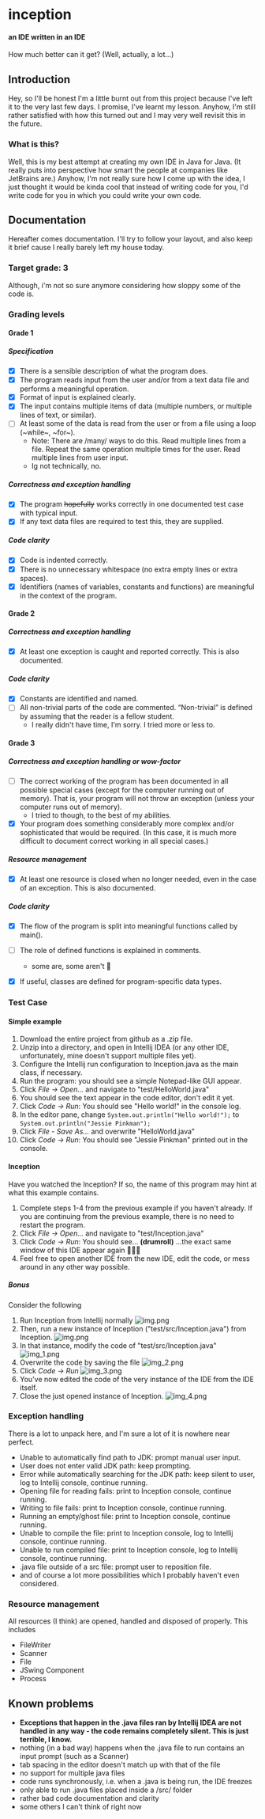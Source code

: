 # inception 
#### an IDE written in an IDE

How much better can it get? (Well, actually, a lot...)


## Introduction
Hey, so I'll be honest I'm a little burnt out from this project because I've left it
to the very last few days. I promise, I've learnt my lesson. Anyhow, I'm still rather satisfied with how this turned out and I may very well
revisit this in the future. 

### What is this?
Well, this is my best attempt at creating my own IDE in Java for Java. (It really puts into perspective how 
smart the people at companies like JetBrains are.) Anyhow, I'm not really sure how
I come up with the idea, I just thought it would be kinda cool that instead of
writing code for you, I'd write code for you in which you could write your own code.

## Documentation
Hereafter comes documentation. I'll try to follow your layout, and also keep it brief
cause I really barely left my house today.

### Target grade: 3
Although, i'm not so sure anymore considering how sloppy some of the code is.


### Grading levels
#### Grade 1
##### Specification
- [x] There is a sensible description of what the program does.
- [x] The program reads input from the user and/or from a text data file and performs a meaningful operation.
- [x] Format of input is explained clearly.
- [x] The input contains multiple items of data (multiple numbers, or
  multiple lines of text, or similar).
- [ ] At least some of the data is read from the user or from a file
  using a loop (~while~, ~for~).
    - Note: There are /many/ ways to do this. Read multiple lines
      from a file. Repeat the same operation multiple times for the
      user. Read multiple lines from user input.
    - Ig not technically, no. 
##### Correctness and exception handling
- [x] The program ~~hopefully~~ works correctly in one documented test case with typical input. 
- [x] If any text data files are required to test this, they are supplied.

##### Code clarity
- [x] Code is indented correctly.
- [x] There is no unnecessary whitespace (no extra empty lines or extra spaces).
- [x] Identifiers (names of variables, constants and functions) are meaningful in the context of the program.

#### Grade 2
##### Correctness and exception handling
- [x] At least one exception is caught and reported correctly. This is also documented.

##### Code clarity
- [x] Constants are identified and named.
- [ ] All non-trivial parts of the code are commented. “Non-trivial” is defined by assuming that the reader is a fellow student.
    - I really didn't have time, I'm sorry. I tried more or less to.

#### Grade 3
##### Correctness and exception handling or wow-factor
- [ ] The correct working of the program has been documented in all possible special cases (except for the computer running out of memory). That is, your program will not throw an exception (unless your computer runs out of memory).
  - I tried to though, to the best of my abilities.
- [x] Your program does something considerably more complex and/or sophisticated that would be required. (In this case, it is much more difficult to document correct working in all special cases.)

##### Resource management
- [x] At least one resource is closed when no longer needed, even in the case of an exception. This is also documented.

##### Code clarity
- [x] The flow of the program is split into meaningful functions called by main().
- [ ] The role of defined functions is explained in comments.
  - some are, some aren't 😬
- [x] If useful, classes are defined for program-specific data types.


### Test Case
#### Simple example
1. Download the entire project from github as a .zip file.
2. Unzip into a directory, and open in Intellij IDEA (or any other IDE, unfortunately, mine doesn't support multiple files yet).
3. Configure the Intellij run configuration to Inception.java as the main class, if necessary.
4. Run the program: you should see a simple Notepad-like GUI appear.
5. Click *File -> Open...* and navigate to "test/HelloWorld.java"
6. You should see the text appear in the code editor, don't edit it yet.
7. Click *Code -> Run*: You should see "Hello world!" in the console log.
8. In the editor pane, change `System.out.println("Hello world!");` to `System.out.println("Jessie Pinkman");`
9. Click *File - Save As...* and overwrite "HelloWorld.java" 
10. Click *Code -> Run*: You should see "Jessie Pinkman" printed out in the console.

#### Inception
Have you watched the Inception? If so, the name of this program may hint at what this example contains.
1. Complete steps 1-4 from the previous example if you haven't already. If you are continuing from the previous example, there is no need to restart the program.
2. Click *File -> Open...* and navigate to "test/Inception.java"
3. Click *Code -> Run*: You should see... **(drumroll)** ...the exact same window of this IDE appear again 🤯🤯🤯
4. Feel free to open another IDE from the new IDE, edit the code, or mess around in any other way possible.

##### Bonus
Consider the following
1. Run Inception from Intellij normally
![img.png](img/1.png)
2. Then, run a new instance of Inception ("test/src/Inception.java") from Inception.
![img.png](img/2.png)
3. In that instance, modify the code of "test/src/Inception.java" 
![img_1.png](img/3.png)
4. Overwrite the code by saving the file
![img_2.png](img/4.png)
5. Click *Code -> Run*
![img_3.png](img/5.png)
6. You've now edited the code of the very instance of the IDE from the IDE itself.
7. Close the just opened instance of Inception.
![img_4.png](img/6.png)

### Exception handling
There is a lot to unpack here, and I'm sure a lot of it is nowhere near perfect.
- Unable to automatically find path to JDK: prompt manual user input.
- User does not enter valid JDK path: keep prompting.
- Error while automatically searching for the JDK path: keep silent to user, log to Intellij console, continue running.
- Opening file for reading fails: print to Inception console, continue running.
- Writing to file fails: print to Inception console, continue running.
- Running an empty/ghost file: print to Inception console, continue running.
- Unable to compile the file: print to Inception console, log to Intellij console, continue running.
- Unable to run compiled file: print to Inception console, log to Intellij console, continue running.
- .java file outside of a src file: prompt user to reposition file. 
- and of course a lot more possibilities which I probably haven't even considered.

### Resource management
All resources (I think) are opened, handled and disposed of properly. This includes
- FileWriter
- Scanner
- File
- JSwing Component
- Process

## Known problems
- **Exceptions that happen in the .java files ran by Intellij IDEA are not handled in any way - the code remains completely silent. This is just terrible, I know.** 
- nothing (in a bad way) happens when the .java file to run contains an input prompt (such as a Scanner)
- tab spacing in the editor doesn't match up with that of the file
- no support for multiple java files
- code runs synchronously, i.e. when a .java is being run, the IDE freezes
- only able to run .java files placed inside a /src/ folder
- rather bad code documentation and clarity
- some others I can't think of right now





    


